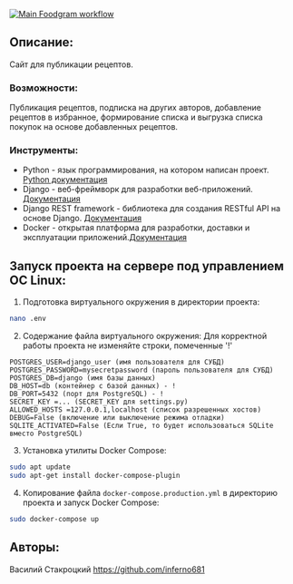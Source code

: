 [![Main Foodgram workflow](https://github.com/inferno681/foodgram-project-react/actions/workflows/main.yml/badge.svg?branch=master)](https://github.com/inferno681/foodgram-project-react/actions/workflows/main.yml)

## Описание:
Сайт для публикации рецептов.

### Возможности:
Публикация рецептов, подписка на других авторов, добавление рецептов в избранное, формирование списка и выгрузка списка покупок на основе добавленных рецептов.

### Инструменты:
- Python - язык программирования, на котором написан проект. [Python документация](https://docs.python.org/3.9/)
- Django - веб-фреймворк для разработки веб-приложений. [Документация](https://docs.djangoproject.com/)
- Django REST framework - библиотека для создания RESTful API на основе Django. [Документация](https://www.django-rest-framework.org/)
- Docker - открытая платформа для разработки, доставки и эксплуатации приложений.[Документация](https://docs.docker.com/)

## Запуск проекта на сервере под управлением ОС Linux:

1. Подготовка виртуального окружения в директории проекта:
```bash
nano .env
```

2. Содержание файла виртуального окружения:
Для корректной работы проекта не изменяйте строки, помеченные '!'
```nano
POSTGRES_USER=django_user (имя пользователя для СУБД)
POSTGRES_PASSWORD=mysecretpassword (пароль пользователя для СУБД)
POSTGRES_DB=django (имя базы данных)
DB_HOST=db (контейнер с базой данных) - !
DB_PORT=5432 (порт для PostgreSQL) - !
SECRET_KEY =... (SECRET_KEY для settings.py)
ALLOWED_HOSTS =127.0.0.1,localhost (список разрешенных хостов)
DEBUG=False (включение или выключение режима отладки)
SQLITE_ACTIVATED=False (Если True, то будет использоваться SQLite вместо PostgreSQL)
```

3. Установка утилиты Docker Compose:
```bash
sudo apt update
sudo apt-get install docker-compose-plugin
```

4. Копирование файла `docker-compose.production.yml` в директорию проекта и запуск Docker Compose:
```bash
sudo docker-compose up
```
## Авторы:
Василий Стакроцкий https://github.com/inferno681
